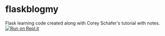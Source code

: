 # flaskblogmy
Flask learning code created along with Corey Schafer's tutorial with notes.
[![Run on Repl.it](https://repl.it/badge/github/LukasJerabek/flaskblogmy)](https://repl.it/github/LukasJerabek/flaskblogmy)
